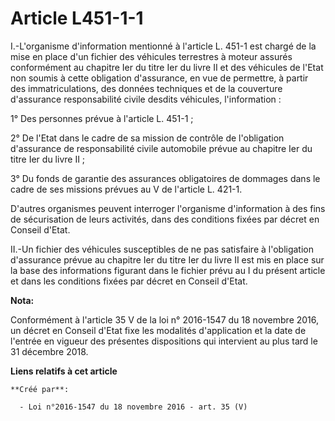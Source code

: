 # Article L451-1-1

I.-L'organisme d'information mentionné à l'article L. 451-1 est chargé de la mise en place d'un fichier des véhicules
terrestres à moteur assurés conformément au chapitre Ier du titre Ier du livre II et des véhicules de l'Etat non soumis à
cette obligation d'assurance, en vue de permettre, à partir des immatriculations, des données techniques et de la couverture
d'assurance responsabilité civile desdits véhicules, l'information : 

1° Des personnes prévue à l'article L. 451-1 ; 

2° De l'Etat dans le cadre de sa mission de contrôle de l'obligation d'assurance de responsabilité civile automobile prévue
au chapitre Ier du titre Ier du livre II ; 

3° Du fonds de garantie des assurances obligatoires de dommages dans le cadre de ses missions prévues au V de l'article L.
421-1. 

D'autres organismes peuvent interroger l'organisme d'information à des fins de sécurisation de leurs activités, dans des
conditions fixées par décret en Conseil d'Etat. 

II.-Un fichier des véhicules susceptibles de ne pas satisfaire à l'obligation d'assurance prévue au chapitre Ier du titre Ier
du livre II est mis en place sur la base des informations figurant dans le fichier prévu au I du présent article et dans les
conditions fixées par décret en Conseil d'Etat.

**Nota:**

Conformément à l'article 35 V de la loi n° 2016-1547 du 18 novembre 2016, un décret en Conseil d'Etat fixe les modalités
d'application et la date de l'entrée en vigueur des présentes dispositions qui intervient au plus tard le 31 décembre 2018.

**Liens relatifs à cet article**

	**Créé par**:

	  - Loi n°2016-1547 du 18 novembre 2016 - art. 35 (V)
